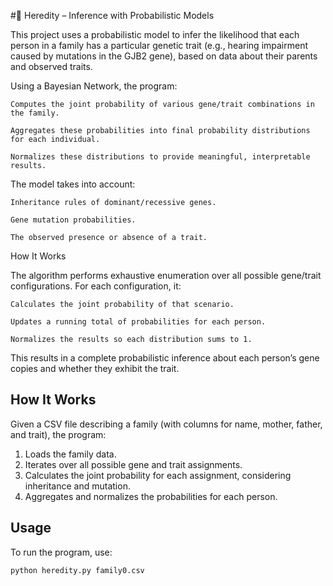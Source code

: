 
#🧬 Heredity – Inference with Probabilistic Models

This project uses a probabilistic model to infer the likelihood that each person in a family has a particular genetic trait (e.g., hearing impairment caused by mutations in the GJB2 gene), based on data about their parents and observed traits.

Using a Bayesian Network, the program:

    Computes the joint probability of various gene/trait combinations in the family.

    Aggregates these probabilities into final probability distributions for each individual.

    Normalizes these distributions to provide meaningful, interpretable results.

The model takes into account:

    Inheritance rules of dominant/recessive genes.

    Gene mutation probabilities.

    The observed presence or absence of a trait.

How It Works

The algorithm performs exhaustive enumeration over all possible gene/trait configurations. For each configuration, it:

    Calculates the joint probability of that scenario.

    Updates a running total of probabilities for each person.

    Normalizes the results so each distribution sums to 1.

This results in a complete probabilistic inference about each person’s gene copies and whether they exhibit the trait.


## How It Works

Given a CSV file describing a family (with columns for name, mother, father, and trait), the program:

1. Loads the family data.
2. Iterates over all possible gene and trait assignments.
3. Calculates the joint probability for each assignment, considering inheritance and mutation.
4. Aggregates and normalizes the probabilities for each person.

## Usage

To run the program, use:

```sh
python heredity.py family0.csv
